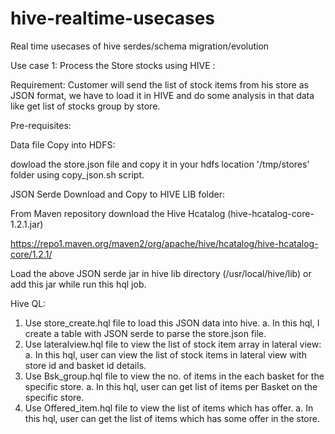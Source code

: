 # hive-realtime-usecases
Real time usecases of hive serdes/schema migration/evolution

Use case 1:
Process the Store stocks using HIVE :

Requirement: 
Customer will send the list of stock items from his store as JSON format, we have to load it in HIVE and do some analysis in that data like get list of stocks group by store.

Pre-requisites:

Data file Copy into HDFS:

dowload the store.json file and copy it in your hdfs location '/tmp/stores' folder using copy_json.sh script.

JSON Serde Download and Copy to HIVE LIB folder:

From Maven repository download the Hive Hcatalog (hive-hcatalog-core-1.2.1.jar)

https://repo1.maven.org/maven2/org/apache/hive/hcatalog/hive-hcatalog-core/1.2.1/

Load the above JSON serde jar in hive lib directory (/usr/local/hive/lib) or add this jar while run this hql job.

Hive QL:
1. Use store_create.hql file to load this JSON data into hive.
   a. In this hql, I create a table with JSON serde to parse the store.json file.
2. Use lateralview.hql file to view the list of stock item array in lateral view:
   a. In this hql, user can view the list of stock items in lateral view with store id and basket id details.
3. Use Bsk_group.hql file to view the no. of items in the each basket for the specific store.
   a. In this hql, user can get list of items per Basket on the specific store.
4. Use Offered_item.hql file to view the list of items which has offer.
   a. In this hql, user can get the list of items which has some offer in the store.
